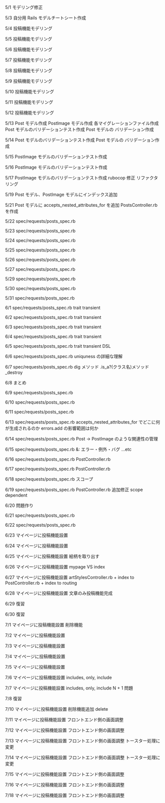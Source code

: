 5/1
モデリング修正

5/3
自分用 Rails モデルチートシート作成

5/4
投稿機能モデリング

5/5
投稿機能モデリング

5/6
投稿機能モデリング

5/7
投稿機能モデリング

5/8
投稿機能モデリング

5/9
投稿機能モデリング

5/10
投稿機能モデリング

5/11
投稿機能モデリング

5/12
投稿機能モデリング

5/13
Post モデル作成
PostImage モデル作成
各マイグレーションファイル作成
Post モデルのバリデーションテスト作成
Post モデルの バリデーション作成

5/14
Post モデルのバリデーションテスト作成
Post モデルの バリデーション作成

5/15
PostImage モデルのバリデーションテスト作成

5/16
PostImage モデルのバリデーションテスト作成

5/17
PostImage モデルのバリデーションテスト作成
rubocop 修正
リファクタリング

5/19
Post モデル、PostImage モデルにインデックス追加

5/21
Post モデルに accepts_nested_attributes_for を追加
PostsController.rb を作成

5/22
spec/requests/posts_spec.rb

5/23
spec/requests/posts_spec.rb

5/24
spec/requests/posts_spec.rb

5/25
spec/requests/posts_spec.rb

5/26
spec/requests/posts_spec.rb

5/27
spec/requests/posts_spec.rb

5/29
spec/requests/posts_spec.rb

5/30
spec/requests/posts_spec.rb

5/31
spec/requests/posts_spec.rb

6/1
spec/requests/posts_spec.rb
trait
transient

6/2
spec/requests/posts_spec.rb
trait
transient

6/3
spec/requests/posts_spec.rb
trait
transient

6/4
spec/requests/posts_spec.rb
trait
transient

6/5
spec/requests/posts_spec.rb
trait
transient
DSL

6/6
spec/requests/posts_spec.rb
uniquness の詳細な理解

6/7
spec/requests/posts_spec.rb
dig メソッド
.is_a?(クラス名)メソッド
_destroy

6/8
まとめ

6/9
spec/requests/posts_spec.rb

6/10
spec/requests/posts_spec.rb

6/11
spec/requests/posts_spec.rb

6/13
spec/requests/posts_spec.rb
accepts_nested_attributes_for でどこに何が生成されるのか
errors.add の影響範囲は何か

6/14
spec/requests/posts_spec.rb
Post → PostImage のような関連性の管理

6/15
spec/requests/posts_spec.rb
&:
エラー・例外・バグ ...etc

6/16
spec/requests/posts_spec.rb
PostController.rb

6/17
spec/requests/posts_spec.rb
PostController.rb

6/18
spec/requests/posts_spec.rb
スコープ

6/19
spec/requests/posts_spec.rb
PostController.rb 追加修正
scope
dependent

6/20
問題作り

6/21
spec/requests/posts_spec.rb

6/22
spec/requests/posts_spec.rb

6/23
マイページに投稿機能設置

6/24
マイページに投稿機能設置

6/25
マイページに投稿機能設置
絵柄を取り出す

6/26
マイページに投稿機能設置
mypage VS index

6/27
マイページに投稿機能設置
artStylesController.rb + index to PostController.rb + index to routing

6/28
マイページに投稿機能設置
文章のみ投稿機能完成

6/29
復習

6/30
復習

7/1
マイページに投稿機能設置
削除機能

7/2
マイページに投稿機能設置

7/3
マイページに投稿機能設置

7/4
マイページに投稿機能設置

7/5
マイページに投稿機能設置

7/6
マイページに投稿機能設置
includes, only, include

7/7
マイページに投稿機能設置
includes, only, include
N + 1 問題

7/8
復習

7/10
マイページに投稿機能設置
削除機能追加 delete

7/11
マイページに投稿機能設置
フロントエンド側の画面調整

7/12
マイページに投稿機能設置
フロントエンド側の画面調整

7/13
マイページに投稿機能設置
フロントエンド側の画面調整
トースター処理に変更

7/14
マイページに投稿機能設置
フロントエンド側の画面調整
トースター処理に変更

7/15
マイページに投稿機能設置
フロントエンド側の画面調整

7/16
マイページに投稿機能設置
フロントエンド側の画面調整

7/18
マイページに投稿機能設置
フロントエンド側の画面調整
